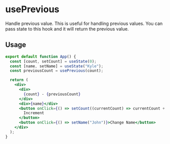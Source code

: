 # usePrevious

Handle previous value. This is useful for handling previous values. You can pass state to this hook and it will return the previous value.

## Usage

```jsx
export default function App() {
  const [count, setCount] = useState(0);
  const [name, setName] = useState("Kyle");
  const previousCount = usePrevious(count);

  return (
    <div>
      <div>
        {count} - {previousCount}
      </div>
      <div>{name}</div>
      <button onClick={() => setCount((currentCount) => currentCount + 1)}>
        Increment
      </button>
      <button onClick={() => setName("John")}>Change Name</button>
    </div>
  );
}
```
